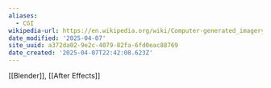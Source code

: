 ```yaml
---
aliases:
  - CGI
wikipedia-url: https://en.wikipedia.org/wiki/Computer-generated_imagery
date_modified: '2025-04-07'
site_uuid: a372da02-9e2c-4079-82fa-6fd0eac88769
date_created: '2025-04-07T22:42:08.623Z'
---
```


[[Blender]], [[After Effects]]